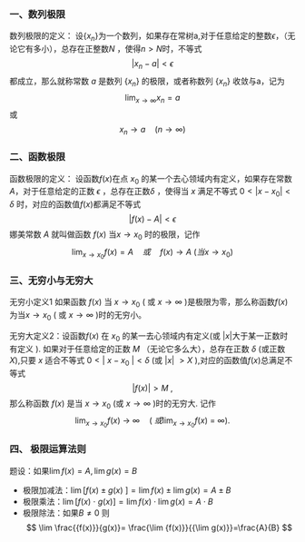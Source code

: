 ### 一、数列极限
数列极限的定义：
设{$x_n$}为一个数列，如果存在常树a,对于任意给定的整数$\epsilon$，（无论它有多小），总存在正整数$N$ ，使得$n > N$时，不等式
$$
|x_{n}- a| < \epsilon
$$
都成立，那么就称常数 $a$ 是数列 $\{x_n\}$ 的极限，或者称数列 $\{x_n\}$ 收敛与a，记为$$
\lim_{x\to\infty}x_{n}=a
$$或$$
x_{n}\to a\quad(n \to\infty)
$$
### 二、函数极限
函数极限的定义：
设函数$f(x)$在点 $x_0$ 的某一个去心领域内有定义，如果存在常数 $A$，对于任意给定的正数 $\epsilon$ ，总存在正数$\delta$ ，使得当 $x$ 满足不等式 $0<|x-x_0|<\delta$ 时，对应的函数值$f(x)$都满足不等式
$$
|f(x) - A| < \epsilon
$$
娜美常数 $A$ 就叫做函数 $f(x)$ 当$x\to x_0$ 时的极限，记作
$$
\lim_{x\to x_{0}}f(x)=A\quad 或 \quad f(x)\to A\ (当 x\to x_0)
$$

### 三、无穷小与无穷大

无穷小定义1 如果函数 $f(x)$ 当 $x\to x_0$ ( 或 $x\to \infty$ )是极限为零，那么称函数$f(x)$为当$x\to x_0$ ( 或 $x \to\infty$ )时的无穷小。

无穷大定义2：设函数$f(x)$ 在 $x_0$ 的某一去心领域内有定义(或 $|x|$大于某一正数时有定义 ). 如果对于任意给定的正数 $M$ （无论它多么大），总存在正数 $\delta$ (或正数 $X$),只要 $x$ 适合不等式 $0<|\ x-x_{0}\ |<\delta$ (或 $|x|\ >X$ ),对应的函数值$f(x)$总满足不等式$$
|f(x)| > M\ ,
$$
那么称函数 $f(x)$ 是当 $x\to x_0$ (或 $x\to\infty$ )时的无穷大. 
记作$$
\lim_{x\to x_{0}}f(x)\ \to\ \infty\quad(\ 或\lim_{x\to x_{0}}f(x)\ =\ \infty).
$$
### 四、 极限运算法则
题设：如果$\lim f(x)=A,\lim g(x)=B$
- 极限加减法：$\lim [f(x)\pm g(x)\ ] =\lim f(x) \pm \lim g(x) =A\pm B$
- 极限乘法：$\lim [f(x)\ \cdot\ g(x)]=\lim f(x) \cdot \lim g(x)=A\cdot B$
- 极限除法：如果$B\ne 0$ 则$$
\lim \frac{{f(x)}}{g(x)}= \frac{\lim {f(x)}}{{\lim g(x)}}=\frac{A}{B}
$$
